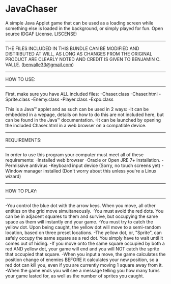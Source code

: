 # JavaChaser
A simple Java Applet game that can be used as a loading screen while something else is loaded in the background, or simply played for fun. Open source IDGAF License.
LISCENSE:
********
THE FILES INCLUDED IN THIS BUNDLE CAN BE MODIFIED AND DISTRIBUTED AT WILL, AS LONG AS CHANGES FROM THE
ORIGINAL PRODUCT ARE CLEARLY NOTED AND CREDIT IS GIVEN TO BENJAMIN C. VALLE. (benvalle33@gmail.com)

**********
HOW TO USE:
**********
First, make sure you have ALL included files:
-Chaser.class
-Chaser.html
-Sprite.class
-Enemy.class
-Player.class
-Expo.class

This is a Java™ applet and as such can be used in 2 ways:
-It can be embedded in a wepage, details on how to do this are not included here, but can be found in the Java™
 documentation.
-It can be launched by opening the included Chaser.html in a web browser on a compatible device.

************
REQUIREMENTS:
************
In order to use this program your computer must meet all of these requirements:
-Installed web browser
-Oracle or Open JRE 7+ installation.
-Permissive antivirus
-Keyboard input device (Sorry, no touch screens yet)
-Window manager installed (Don't worry about this unless you're a Linux wizard)

***********
HOW TO PLAY:
***********
-You control the blue dot with the arrow keys. When you move, all other entities on the grid move simultaneously.
-You must avoid the red dots. You can be in adjacent squares to them and survive, but occupying the same space as them
 will instantly end your game.
-You must try to catch the yellow dot. Upon being caught, the yellow dot will move to a semi-random location, based
 on three preset locations.
-The yellow dot, or, "Sprite", can safely occupy the same square as a red dot. You simply have to wait until it comes out
 of hiding.
-If you move onto the same square occupied by both a red AND yellow dot, your game will end and you will NOT catch the sprite
 that occupied that square.
-When you input a move, the game calculates the position change of enemies BEFORE it calculates your new position, so a red dot can
 kill you, even if you are currently moving 1 square away from it.
-When the game ends you will see a message telling you how many turns your game lasted for, as well as the number of sprites
 you caught.
